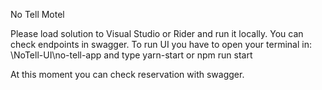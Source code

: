 No Tell Motel

Please load solution to Visual Studio or Rider and run it locally. You can check endpoints in swagger.
To run UI you have to open your terminal in:
\NoTell-UI\no-tell-app
and type yarn-start or npm run start

At this moment you can check reservation with swagger.